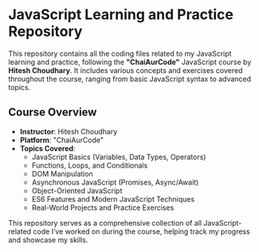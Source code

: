# JavaScript Learning and Practice Repository

This repository contains all the coding files related to my JavaScript learning and practice, following the **"ChaiAurCode"** JavaScript course by **Hitesh Choudhary**. It includes various concepts and exercises covered throughout the course, ranging from basic JavaScript syntax to advanced topics.

## Course Overview
- **Instructor**: Hitesh Choudhary
- **Platform**: "ChaiAurCode"
- **Topics Covered**:
  - JavaScript Basics (Variables, Data Types, Operators)
  - Functions, Loops, and Conditionals
  - DOM Manipulation
  - Asynchronous JavaScript (Promises, Async/Await)
  - Object-Oriented JavaScript
  - ES6 Features and Modern JavaScript Techniques
  - Real-World Projects and Practice Exercises

This repository serves as a comprehensive collection of all JavaScript-related code I’ve worked on during the course, helping track my progress and showcase my skills.
